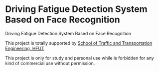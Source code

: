 # Driving Fatigue Detection System Based on Face Recognition

Driving Fatigue Detection System Based on Face Recognition

This project is totally supported by [School of Traffic and Transportation Engineering, HFUT](http://jtxy.hfut.edu.cn/)

This project is only for study and personal use while is forbidden for any kind of commercial use without permission.